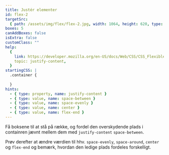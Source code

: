```yaml
---
title: Justér elementer
id: flex-2
targetSrc:
  { path: /assets/img/flex/flex-2.jpg, width: 1064, height: 620, type: "img" }
boxes: 5
canAddBoxes: false
isExtra: false
customClass: ""
help:
  {
    link: https://developer.mozilla.org/en-US/docs/Web/CSS/CSS_Flexible_Box_Layout/Aligning_Items_in_a_Flex_Container#aligning_content_on_the_main_axis,
    topic: justify-content,
  }
startingCSS: |
  .container {
    
  }
hints:
  - { type: property, name: justify-content }
  - { type: value, name: space-between }
  - { type: value, name: space-evenly }
  - { type: value, name: center }
  - { type: value, name: flex-end }
---
```


Få boksene til at stå på række, og fordel den overskydende plads i containren jævnt mellem dem med `justify-content` `space-between`.

Prøv derefter at ændre værdien til hhv. `space-evenly`, `space-around`, `center` og `flex-end` og bemærk, hvordan den ledige plads fordeles forskelligt.

